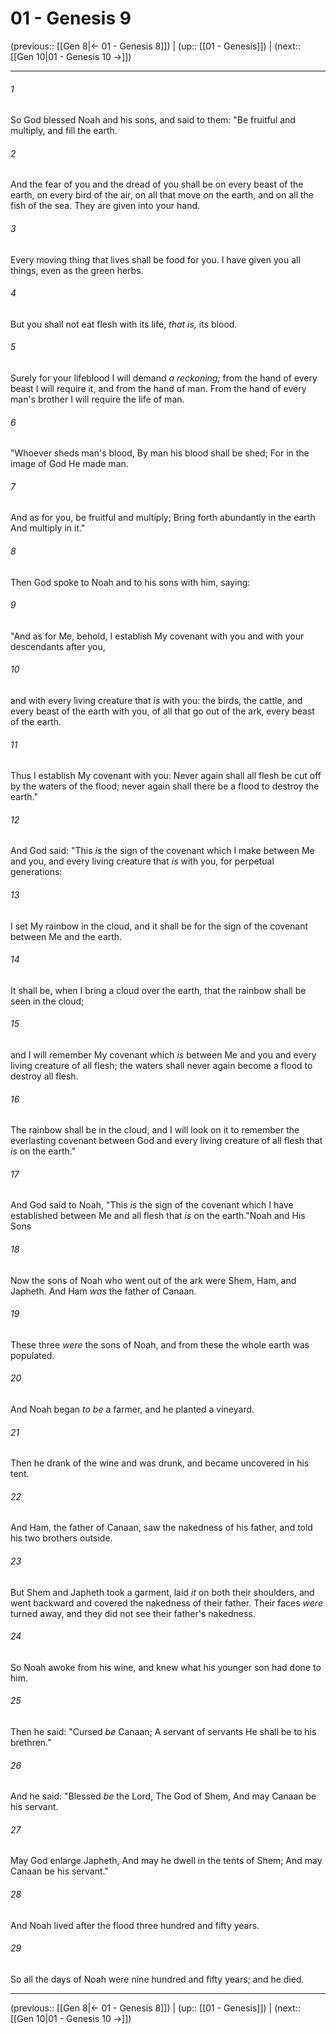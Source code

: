# 01 - Genesis 9

(previous:: [[Gen 8|← 01 - Genesis 8]]) | (up:: [[01 - Genesis]]) | (next:: [[Gen 10|01 - Genesis 10 →]])

***


###### 1 
So God blessed Noah and his sons, and said to them: "Be fruitful and multiply, and fill the earth. 

###### 2 
And the fear of you and the dread of you shall be on every beast of the earth, on every bird of the air, on all that move _on_ the earth, and on all the fish of the sea. They are given into your hand. 

###### 3 
Every moving thing that lives shall be food for you. I have given you all things, even as the green herbs. 

###### 4 
But you shall not eat flesh with its life, _that is,_ its blood. 

###### 5 
Surely for your lifeblood I will demand _a reckoning;_ from the hand of every beast I will require it, and from the hand of man. From the hand of every man's brother I will require the life of man. 

###### 6 
"Whoever sheds man's blood, By man his blood shall be shed; For in the image of God He made man. 

###### 7 
And as for you, be fruitful and multiply; Bring forth abundantly in the earth And multiply in it." 

###### 8 
Then God spoke to Noah and to his sons with him, saying: 

###### 9 
"And as for Me, behold, I establish My covenant with you and with your descendants after you, 

###### 10 
and with every living creature that _is_ with you: the birds, the cattle, and every beast of the earth with you, of all that go out of the ark, every beast of the earth. 

###### 11 
Thus I establish My covenant with you: Never again shall all flesh be cut off by the waters of the flood; never again shall there be a flood to destroy the earth." 

###### 12 
And God said: "This _is_ the sign of the covenant which I make between Me and you, and every living creature that _is_ with you, for perpetual generations: 

###### 13 
I set My rainbow in the cloud, and it shall be for the sign of the covenant between Me and the earth. 

###### 14 
It shall be, when I bring a cloud over the earth, that the rainbow shall be seen in the cloud; 

###### 15 
and I will remember My covenant which _is_ between Me and you and every living creature of all flesh; the waters shall never again become a flood to destroy all flesh. 

###### 16 
The rainbow shall be in the cloud, and I will look on it to remember the everlasting covenant between God and every living creature of all flesh that _is_ on the earth." 

###### 17 
And God said to Noah, "This _is_ the sign of the covenant which I have established between Me and all flesh that _is_ on the earth."Noah and His Sons 

###### 18 
Now the sons of Noah who went out of the ark were Shem, Ham, and Japheth. And Ham _was_ the father of Canaan. 

###### 19 
These three _were_ the sons of Noah, and from these the whole earth was populated. 

###### 20 
And Noah began _to be_ a farmer, and he planted a vineyard. 

###### 21 
Then he drank of the wine and was drunk, and became uncovered in his tent. 

###### 22 
And Ham, the father of Canaan, saw the nakedness of his father, and told his two brothers outside. 

###### 23 
But Shem and Japheth took a garment, laid _it_ on both their shoulders, and went backward and covered the nakedness of their father. Their faces _were_ turned away, and they did not see their father's nakedness. 

###### 24 
So Noah awoke from his wine, and knew what his younger son had done to him. 

###### 25 
Then he said: "Cursed _be_ Canaan; A servant of servants He shall be to his brethren." 

###### 26 
And he said: "Blessed _be_ the Lord, The God of Shem, And may Canaan be his servant. 

###### 27 
May God enlarge Japheth, And may he dwell in the tents of Shem; And may Canaan be his servant." 

###### 28 
And Noah lived after the flood three hundred and fifty years. 

###### 29 
So all the days of Noah were nine hundred and fifty years; and he died.

***

(previous:: [[Gen 8|← 01 - Genesis 8]]) | (up:: [[01 - Genesis]]) | (next:: [[Gen 10|01 - Genesis 10 →]])
